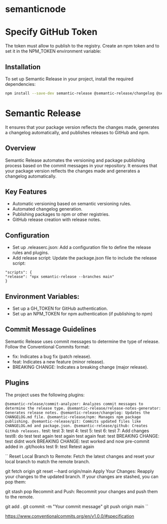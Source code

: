 # semanticnode

# Specify GitHub Token
The token must allow to publish to the registry.
Create an npm token and to set it in the NPM_TOKEN environment variable:
## Installation
To set up Semantic Release in your project, install the required dependencies:

```bash
npm install --save-dev semantic-release @semantic-release/changelog @semantic-release/git @semantic-release/npm
```
# Semantic Release
It ensures that your package version reflects the changes made, generates a changelog automatically, and publishes releases to GitHub and npm.
## Overview
Semantic Release automates the versioning and package publishing process based on the commit messages in your repository. 
It ensures that your package version reflects the changes made and generates a changelog automatically.

## Key Features
- Automatic versioning based on semantic versioning rules.
- Automated changelog generation.
- Publishing packages to npm or other registries.
- GitHub release creation with release notes.

## Configuration
- Set up .releaserc.json: Add a configuration file to define the release rules and plugins.
- Add release script: Update the package.json file to include the release script:
```
"scripts": {
"release": "npx semantic-release --branches main"
}
```
## Environment Variables:
- Set up a GH_TOKEN for GitHub authentication.
- Set up an NPM_TOKEN for npm authentication (if publishing to npm)

## Commit Message Guidelines
Semantic Release uses commit messages to determine the type of release. Follow the Conventional Commits format:


- fix: Indicates a bug fix (patch release).
- feat: Indicates a new feature (minor release).
- BREAKING CHANGE: Indicates a breaking change (major release).
## Plugins
The project uses the following plugins:

``
@semantic-release/commit-analyzer: Analyzes commit messages to determine the release type.
@semantic-release/release-notes-generator: Generates release notes.
@semantic-release/changelog: Updates the CHANGELOG.md file.
@semantic-release/npm: Manages npm package publishing.
@semantic-release/git: Commits updated files like CHANGELOG.md and package.json.
@semantic-release/github: Creates GitHub releases.
``
test:
test 3:
test 4:
test 5:
test 6:
test 7: Add changes
test8: do test
test again test again test again
feat: test
BREAKING CHANGE: test didnt work
BREAKING CHANGE: test worked and now pre-commit added in .git/hooks
test 9: test
Retest again

``
Reset Local Branch to Remote: Fetch the latest changes and reset your local branch to match the remote branch.


git fetch origin
git reset --hard origin/main
Apply Your Changes: Reapply your changes to the updated branch. If your changes are stashed, you can pop them:


git stash pop
Recommit and Push: Recommit your changes and push them to the remote.


git add .
git commit -m "Your commit message"
git push origin main
``

https://www.conventionalcommits.org/en/v1.0.0/#specification
